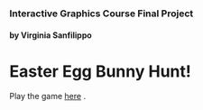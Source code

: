 ### Interactive Graphics Course Final Project 
#### by Virginia Sanfilippo
# **Easter Egg Bunny Hunt!**

Play the game [here](https://sapienzainteractivegraphicscourse.github.io/final-project-vs/) .
